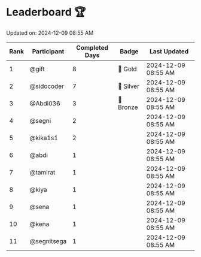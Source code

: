 # Leaderboard 🏆

Updated on: 2024-12-09 08:55 AM

| Rank | Participant       | Completed Days | Badge      | Last Updated         |
|------|-------------------|----------------|------------|----------------------|
| 1    | @gift             | 8              | 🏅 Gold     | 2024-12-09 08:55 AM |
| 2    | @sidocoder        | 7              | 🥈 Silver   | 2024-12-09 08:55 AM |
| 3    | @Abdi036          | 3              | 🥉 Bronze   | 2024-12-09 08:55 AM |
| 4    | @segni            | 2              |            | 2024-12-09 08:55 AM |
| 5    | @kika1s1          | 2              |            | 2024-12-09 08:55 AM |
| 6    | @abdi             | 1              |            | 2024-12-09 08:55 AM |
| 7    | @tamirat          | 1              |            | 2024-12-09 08:55 AM |
| 8    | @kiya             | 1              |            | 2024-12-09 08:55 AM |
| 9    | @sena             | 1              |            | 2024-12-09 08:55 AM |
| 10   | @kena             | 1              |            | 2024-12-09 08:55 AM |
| 11   | @segnitsega       | 1              |            | 2024-12-09 08:55 AM |
